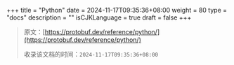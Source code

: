 +++
title = "Python"
date = 2024-11-17T09:35:36+08:00
weight = 80
type = "docs"
description = ""
isCJKLanguage = true
draft = false
+++

> 原文：[https://protobuf.dev/reference/python/](https://protobuf.dev/reference/python/)
>
> 收录该文档的时间：`2024-11-17T09:35:36+08:00`
